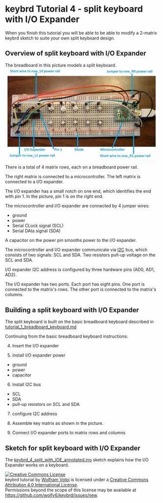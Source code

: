keybrd Tutorial 4 - split keyboard with I/O Expander
====================================================
When you finish this tutorial you will be able to be able to modify a 2-matrix keybrd sketch to suite your own split keyboard design.

## Overview of split keyboard with I/O Expander
The breadboard in this picture models a split keyboard.
![breadboard keyboard with 2 rows and 4 columns of keys](images/breadboard_keyboard_2x5_labeled.jpg "2x5 breadboard keyboard")

There is a total of 4 matrix rows, each on a breadboard power rail.

The right matrix is connected to a microcontroller.
The left matrix is connected to a I/O expander.

The I/O expander has a small notch on one end, which identifies the end with pin 1.
In the picture, pin 1 is on the right end.

The microcontroller and I/O expander are connected by 4 jumper wires:
* ground
* power
* Serial CLock signal (SCL)
* Serial DAta signal (SDA)

A capacitor on the power pin smooths power to the I/O expander.

The microcontroller and I/O expander communicate via [I2C](http://en.wikipedia.org/wiki/I%C2%B2C) bus, which consists of two signals: SCL and SDA.
Two resistors pull-up voltage on the SCL and SDA.

I/O expander I2C address is configured by three hardware pins (AD0, AD1, AD2).

The I/O expander has two ports.  Each port has eight pins.
One port is connected to the matrix's rows.  The other port is connected to the matrix's columns.

## Building a split keyboard with I/O Expander
The split keyboard is built on the basic breadboard keyboard described in [tutorial_1_breadboard_keyboard.md](tutorial_1_breadboard_keyboard.md)

<!-- todo add schematic with a capacitor to IOE power
This schematic was written by consulting the I/O expander's datasheet and using the ?? tool. -->

Continuing from the basic breadboard keyboard instructions:

4. Insert the I/O expander

5. Install I/O expander power
* ground
* power
* capacitor

6. Install I2C bus
* SCL
* SDA
* pull-up resistors on SCL and SDA

7. configure I2C address

8. Assemble key matrix as shown in the picture.

9. Connect I/O expander ports to matrix rows and columns

## Sketch for split keyboard with I/O Expander
The [keybrd_4_split_with_IOE_annotated.ino](keybrd_4_split_with_IOE_annotated/keybrd_4_split_with_IOE_annotated.ino)
 sketch explains how the I/O Expander works on a keyboard.

<a rel="license" href="http://creativecommons.org/licenses/by/4.0/"><img alt="Creative Commons License" style="border-width:0" src="https://i.creativecommons.org/l/by/4.0/88x31.png" /></a><br /><span xmlns:dct="http://purl.org/dc/terms/" property="dct:title">keybrd tutorial</span> by <a xmlns:cc="http://creativecommons.org/ns#" href="https://github.com/wolfv6/keybrd" property="cc:attributionName" rel="cc:attributionURL">Wolfram Volpi</a> is licensed under a <a rel="license" href="http://creativecommons.org/licenses/by/4.0/">Creative Commons Attribution 4.0 International License</a>.<br />Permissions beyond the scope of this license may be available at <a xmlns:cc="http://creativecommons.org/ns#" href="https://github.com/wolfv6/keybrd/issues/new" rel="cc:morePermissions">https://github.com/wolfv6/keybrd/issues/new</a>.
